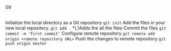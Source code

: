 ###### Git
Initialize the local directory as a Git repository
`git init`
Add the files in your new local repository.
`git add .` *(.)Adds the all the files
Commit the files 
`git commit -m 'First commit'`
Configure remote repository
`git remote add origin <remote repository URL>`
Push the changes to remote repository
`git push origin master`
